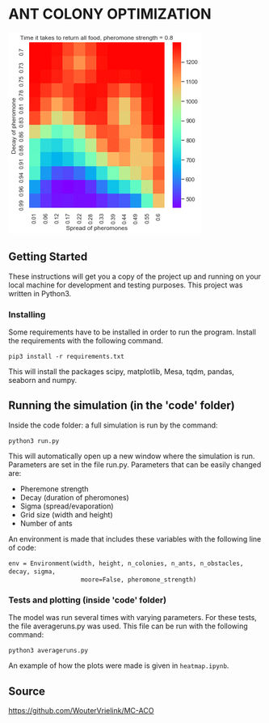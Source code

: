 # ANT COLONY OPTIMIZATION

![](gif.gif)


## Getting Started

These instructions will get you a copy of the project up and running on your local machine for development and testing purposes. This project was written in Python3.


### Installing

Some requirements have to be installed in order to run the program. Install the requirements with the following command.

```
pip3 install -r requirements.txt
```

This will install the packages scipy, matplotlib, Mesa, tqdm, pandas, seaborn and numpy.

## Running the simulation (in the 'code' folder)

Inside the code folder:
a full simulation is run by the command:

```
python3 run.py
```

This will automatically open up a new window where the simulation is run. Parameters are set in the file run.py. Parameters that can be easily changed are:
* Pheremone strength
* Decay (duration of pheromones)
* Sigma (spread/evaporation)
* Grid size (width and height)
* Number of ants


An environment is made that includes these variables with the following line of code:
```
env = Environment(width, height, n_colonies, n_ants, n_obstacles, decay, sigma,
                    moore=False, pheromone_strength)
```

### Tests and plotting (inside 'code' folder)

The model was run several times with varying parameters. For these tests, the file averageruns.py was used. This file can be run with the following command:

```
python3 averageruns.py
```

An example of how the plots were made is given in ```heatmap.ipynb```.

## Source

https://github.com/WouterVrielink/MC-ACO

